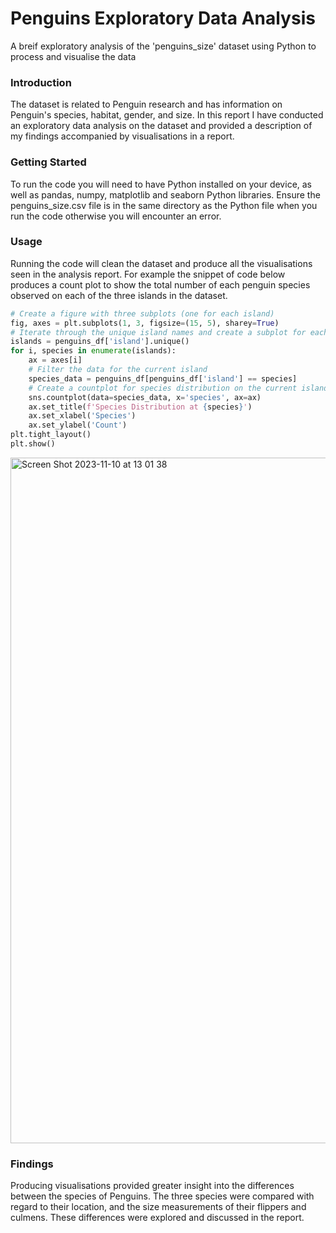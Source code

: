 # Penguins Exploratory Data Analysis
A breif exploratory analysis of the 'penguins_size' dataset using Python to process and visualise the data
### Introduction
The dataset is related to Penguin research and has information on Penguin's species, habitat, gender, and size. In this report I have conducted an exploratory data analysis on the dataset and provided a description of my findings accompanied by visualisations in a report.
### Getting Started
To run the code you will need to have Python installed on your device, as well as pandas, numpy, matplotlib and seaborn Python libraries.
Ensure the penguins_size.csv file is in the same directory as the Python file when you run the code otherwise you will encounter an error.
### Usage
Running the code will clean the dataset and produce all the visualisations seen in the analysis report. For example the snippet of code below produces a count plot to show the total number of each penguin species observed on each of the three islands in the dataset.
```python
# Create a figure with three subplots (one for each island)
fig, axes = plt.subplots(1, 3, figsize=(15, 5), sharey=True)
# Iterate through the unique island names and create a subplot for each one
islands = penguins_df['island'].unique()
for i, species in enumerate(islands):
    ax = axes[i]
    # Filter the data for the current island
    species_data = penguins_df[penguins_df['island'] == species]    
    # Create a countplot for species distribution on the current island
    sns.countplot(data=species_data, x='species', ax=ax)
    ax.set_title(f'Species Distribution at {species}')
    ax.set_xlabel('Species')
    ax.set_ylabel('Count')
plt.tight_layout()
plt.show()
```
<img width="1097" alt="Screen Shot 2023-11-10 at 13 01 38" src="https://github.com/Will-Bigwood/Penguins-Exploratory-Data-Analysis/assets/134322954/ccb69f86-41f4-4e9d-81c8-2fcb380cc418">

### Findings
Producing visualisations provided greater insight into the differences between the species of Penguins. The three species  were compared with regard to their location, and the size measurements of their flippers and culmens. These differences were explored and discussed in the report.
